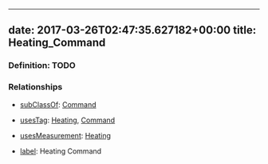
---
date: 2017-03-26T02:47:35.627182+00:00
title: Heating_Command
---
### Definition: TODO

### Relationships

* [subClassOf](http://www.w3.org/2000/01/rdf-schema#subClassOf): [Command](https://brickschema.org/schema/1.0/Brick#Command)

* [usesTag](https://brickschema.org/schema/1.0/BrickFrame#usesTag): [Heating](https://brickschema.org/schema/1.0/BrickTag#Heating), [Command](https://brickschema.org/schema/1.0/BrickTag#Command)

* [usesMeasurement](https://brickschema.org/schema/1.0/BrickFrame#usesMeasurement): [Heating](https://brickschema.org/schema/1.0/Brick#Heating)

* [label](http://www.w3.org/2000/01/rdf-schema#label): Heating Command
